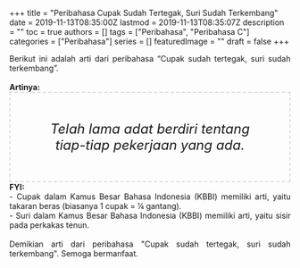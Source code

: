 +++
title = "Peribahasa Cupak Sudah Tertegak, Suri Sudah Terkembang"
date = 2019-11-13T08:35:00Z
lastmod = 2019-11-13T08:35:07Z
description = ""
toc = true
authors = []
tags = ["Peribahasa", "Peribahasa C"]
categories = ["Peribahasa"]
series = []
featuredImage = ""
draft = false
+++

<div dir="ltr" style="text-align: left;" trbidi="on"><div style="text-align: justify;">Berikut ini adalah arti dari peribahasa “Cupak sudah tertegak, suri sudah terkembang”.</div><br /><div style="text-align: justify;"><b>Artinya:</b></div><div style="border: 2px dashed #ddd; font-size: 24px; height: auto; margin: 0 auto; padding: 50px; text-align: center; width: auto;"><i>Telah lama adat berdiri tentang tiap-tiap pekerjaan yang ada.</i></div><div style="text-align: justify;"><b>FYI:</b><br />- Cupak dalam Kamus Besar Bahasa Indonesia (KBBI) memiliki arti, yaitu takaran beras (biasanya 1 cupak = ¼ gantang).<br />- Suri dalam Kamus Besar Bahasa Indonesia (KBBI) memiliki arti, yaitu sisir pada perkakas tenun.<br /><br /></div><div style="text-align: justify;">Demikian arti dari peribahasa "Cupak sudah tertegak, suri sudah terkembang". Semoga bermanfaat.</div></div>
